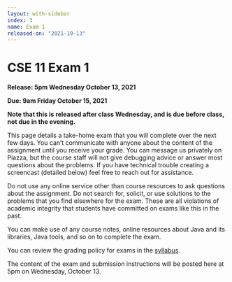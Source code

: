 ```yaml
---
layout: with-sidebar
index: 3
name: Exam 1
released-on: "2021-10-13"
---
```


# CSE 11 Exam 1

**Release: 5pm Wednesday October 13, 2021**

**Due: 9am Friday October 15, 2021**

**Note that this is released after class Wednesday, and is due before class, not
due in the evening.**

This page details a take-home exam that you will complete over the next few
days. You can’t communicate with anyone about the content of the assignment
until you receive your grade. You can message us privately on Piazza, but the
course staff will not give debugging advice or answer most questions about the
problems. If you have technical trouble creating a screencast (detailed below)
feel free to reach out for assistance.

Do not use any online service other than course resources to ask questions about
the assignment. Do not search for, solicit, or use solutions to the problems
that you find elsewhere for the exam. These are all violations of academic
integrity that students have committed on exams like this in the past.

You can make use of any course notes, online resources about Java and its
libraries, Java tools, and so on to complete the exam.

You can review the grading policy for exams in the [syllabus](/syllabus.html).

The content of the exam and submission instructions will be posted here at 5pm
on Wednesday, October 13.

